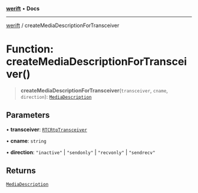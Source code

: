 [**werift**](../README.md) • **Docs**

***

[werift](../globals.md) / createMediaDescriptionForTransceiver

# Function: createMediaDescriptionForTransceiver()

> **createMediaDescriptionForTransceiver**(`transceiver`, `cname`, `direction`): [`MediaDescription`](../classes/MediaDescription.md)

## Parameters

• **transceiver**: [`RTCRtpTransceiver`](../classes/RTCRtpTransceiver.md)

• **cname**: `string`

• **direction**: `"inactive"` \| `"sendonly"` \| `"recvonly"` \| `"sendrecv"`

## Returns

[`MediaDescription`](../classes/MediaDescription.md)

